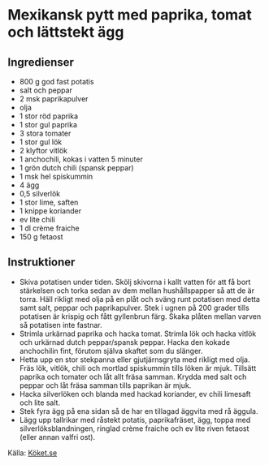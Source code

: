 # Mexikansk pytt med paprika, tomat och lättstekt ägg

## Ingredienser

* 800 g god fast potatis
* salt och peppar
* 2 msk paprikapulver
* olja
* 1  stor röd paprika
* 1  stor gul paprika
* 3  stora tomater
* 1  stor gul lök
* 2 klyftor vitlök
* 1  anchochili, kokas i vatten 5 minuter
* 1  grön dutch chili (spansk peppar)
* 1 msk hel spiskummin
* 4  ägg
* 0,5  silverlök
* 1  stor lime, saften
* 1 knippe koriander
* ev lite chili
* 1 dl crème fraiche
* 150 g fetaost

## Instruktioner

* Skiva potatisen under tiden. Skölj skivorna i kallt vatten för att få bort stärkelsen och torka sedan av dem mellan hushållspapper så att de är torra. Häll rikligt med olja på en plåt och sväng runt potatisen med detta samt salt, peppar och paprikapulver. Stek i ugnen på 200 grader tills potatisen är krispig och fått gyllenbrun färg. Skaka plåten mellan varven så potatisen inte fastnar.
* Strimla urkärnad paprika och hacka tomat. Strimla lök och hacka vitlök och urkärnad dutch peppar/spansk peppar. Hacka den kokade anchochilin fint, förutom själva skaftet som du slänger. 
* Hetta upp en stor stekpanna eller gjutjärnsgryta med rikligt med olja. Fräs lök, vitlök, chili och mortlad spiskummin tills löken är mjuk. Tillsätt paprika och tomater och låt allt fräsa samman. Krydda med salt och peppar och låt fräsa samman tills paprikan är mjuk.
* Hacka silverlöken och blanda med hackad koriander, ev chili limesaft och lite salt. 
* Stek fyra ägg på ena sidan så de har en tillagad äggvita med rå äggula. 
* Lägg upp tallrikar med råstekt potatis, paprikafräset, ägg, toppa med silverlöksblandningen, ringlad crème fraiche och ev lite riven fetaost (eller annan valfri ost).

Källa: [Köket.se](https://www.koket.se/mexikansk-pytt-med-paprika-tomat-och-lattstekt-agg)